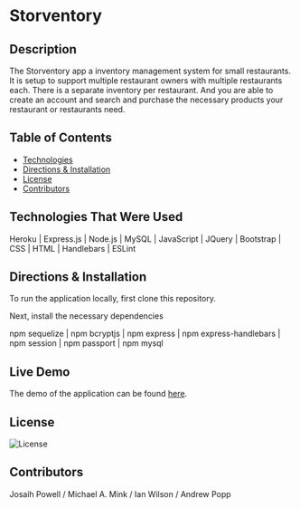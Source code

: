 <h1>Storventory</h1>

## Description 
The Storventory app a inventory management system for small restaurants. It is setup to support multiple restaurant owners with multiple restaurants each. There is a separate inventory per restaurant. And you are able to create an account and search and purchase the necessary products your restaurant or restaurants need.
## Table of Contents

* [Technologies](#Technologies)
* [Directions & Installation](#Directions)
* [License](#license)
* [Contributors](#Contributors)

## Technologies That Were Used
Heroku | Express.js | Node.js | MySQL | JavaScript | JQuery | Bootstrap | CSS | HTML | Handlebars | ESLint

## Directions & Installation

To run the application locally, first clone this repository.

Next, install the necessary dependencies

npm sequelize | npm bcryptjs | npm express | npm express-handlebars | npm session | npm passport | npm mysql

## Live Demo
The demo of the application can be found [here](https://storventory.herokuapp.com/).

## License
![License](https://img.shields.io/badge/License-MIT%20License-green?style=flat-square.svg)


## Contributors
Josaih Powell / Michael A. Mink / Ian Wilson / Andrew Popp
